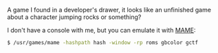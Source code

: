 A game I found in a developer's drawer, it looks like an unfinished game about a character jumping rocks or something?

I don't have a console with me, but you can emulate it with [MAME](https://www.mamedev.org/):

```sh
$ /usr/games/mame -hashpath hash -window -rp roms gbcolor gctf
```
